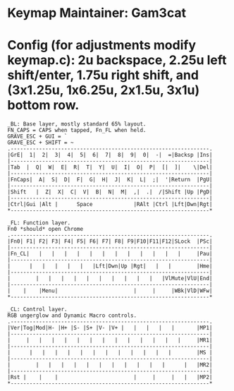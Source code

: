 Keymap Maintainer: Gam3cat
==============================================================================
Config (for adjustments modify keymap.c): 
    2u backspace, 2.25u left shift/enter, 1.75u right shift, 
    and (3x1.25u, 1x6.25u, 2x1.5u, 3x1u) bottom row.
==============================================================================
    _BL: Base layer, mostly standard 65% layout.
    FN_CAPS = CAPS when tapped, Fn_FL when held.
    GRAVE_ESC + GUI = `
    GRAVE_ESC + SHIFT = ~
    .---------------------------------------------------------------.
    |GrE|  1|  2|  3|  4|  5|  6|  7|  8|  9|  0|  -|  =|Backsp |Ins|
    |---------------------------------------------------------------|
    |Tab  |  Q|  W|  E|  R|  T|  Y|  U|  I|  O|  P|  [|  ]|    \|Del|
    |---------------------------------------------------------------|
    |FnCaps|  A|  S|  D|  F|  G|  H|  J|  K|  L|  ;|  '|Return  |PgU|
    |---------------------------------------------------------------|
    |Shift   |  Z|  X|  C|  V|  B|  N|  M|  ,|  .|  /|Shift |Up |PgD|
    |---------------------------------------------------------------|
    |Ctrl|Gui |Alt |      Space             |RAlt |Ctrl |Lft|Dwn|Rgt|
    *---------------------------------------------------------------*

    _FL: Function layer.
    Fn0 *should* open Chrome
    .---------------------------------------------------------------.
    |Fn0| F1| F2| F3| F4| F5| F6| F7| F8| F9|F10|F11|F12|SLock  |PSc|
    |---------------------------------------------------------------|
    |Fn_CL|   |   |   |   |   |   |   |   |   |   |   |   |     |Pau|
    |---------------------------------------------------------------|
    |      |   |   |   |   |   |Lft|Dwn|Up |Rgt|   |   |        |Hme|
    |---------------------------------------------------------------|
    |        |   |   |   |   |   |   |   |   |   |   |VlMute|VlU|End|
    |---------------------------------------------------------------|
    |    |    |Menu|                        |     |     |WBk|VlD|WFw|
    *---------------------------------------------------------------*

    _CL: Control layer.
    RGB ungerglow and Dynamic Macro controls.
    .---------------------------------------------------------------.
    |Ver|Tog|Mod|H- |H+ |S- |S+ |V- |V+ |   |   |   |   |       |MP1|
    |---------------------------------------------------------------|
    |     |   |   |   |   |   |   |   |   |   |   |   |   |     |MR1|
    |---------------------------------------------------------------|
    |      |   |   |   |   |   |   |   |   |   |   |   |        |MS |
    |---------------------------------------------------------------|
    |        |   |   |   |   |   |   |   |   |   |   |      |   |MR2|
    |---------------------------------------------------------------|
    |Rst |    |    |                        |     |     |   |   |MP2|
    *---------------------------------------------------------------*
